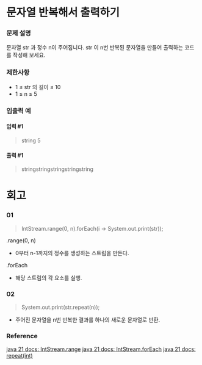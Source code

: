 # 문자열 반복해서 출력하기
### 문제 설명
문자열 str 과 정수 n이 주어집니다. str 이 n번 반복된 문자열을 만들어 출력하는 코드를 작성해 보세요.
### 제한사항
- 1 ≤ str 의 길이 ≤ 10
- 1 ≤ n ≤ 5
### 입출력 예
#### 입력 #1
> string 5
#### 출력 #1
> stringstringstringstringstring
# 회고
### 01
> IntStream.range(0, n).forEach(i -> System.out.print(str));

.range(0, n)
- 0부터 n-1까지의 정수를 생성하는 스트림을 만든다.

.forEach
- 해당 스트림의 각 요소를 실행.
### 02
> System.out.print(str.repeat(n));
- 주어진 문자열을 n번 반복한 결과를 하나의 새로운 문자열로 반환.
### Reference
[java 21 docs: IntStream.range](https://docs.oracle.com/en/java/javase/21/docs/api/java.base/java/util/stream/IntStream.html#range(int,int))  
[java 21 docs: IntStream.forEach](https://docs.oracle.com/en/java/javase/21/docs/api/java.base/java/util/stream/IntStream.html#forEach(java.util.function.IntConsumer))  
[java 21 docs: repeat(int)](https://docs.oracle.com/en/java/javase/21/docs/api/java.base/java/lang/String.html#repeat(int))